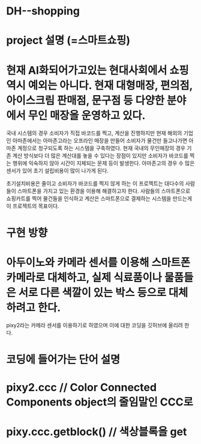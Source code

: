 # DH--shopping


# project 설명 (=스마트쇼핑)

# 현재 AI화되어가고있는 현대사회에서 쇼핑역시 예외는 아니다. 현재 대형매장, 편의점, 아이스크림 판매점, 문구점 등 다양한 분야에서 무인 매장을 운영하고 있다.
국내 시스템의 경우 소비자가 직접 바코드를 찍고, 계산을 진행하지만 현재 해외의 기업인 아마존에서는 아마존고라는 오프라인 매장을 만들어 
소비자가 물건만 들고나가면 아마존 계정으로 청구되도록 하는 시스템을 구축하였다. 현재 국내의 무인매장의 경우 기존 계산 방식보다
더 많은 계산대를 놓을 수 있다는 장점이 있지만 소비자가 바코드를 찍는 행위에 익숙하지 않아 시간이 지체되는 문제 등이 발생한다.
아마존고의 경우 수 많은 센서가 있어 초기 설립비용이 많이 나가게 된다. 

초기설치비용은 줄이고 소비자가 바코드를 찍지 않게 하는 이 프로젝트는 대다수의 사람들이 스마트폰을 가지고 있는 환경을 이용해 해결하고자 한다.
사람들의 스마트폰으로 쇼핑카트를 찍어 물건들을 인식하고 계산은 스마트폰으로 결제하는 시스템을 만드는게 이 프로젝트의 목표이다.

# 구현 방향

# 아두이노와 카메라 센서를 이용해 스마트폰 카메라로 대체하고, 실제 식료품이나 물품들은 서로 다른 색깔이 있는 박스 등으로 대체하려고 한다.

pixy2라는 카메라 센서를 이용하기로 하였으며
이에 대한 코딩을 깃허브에 올리려 한다.

# 코딩에 들어가는 단어 설명

# pixy2.ccc // Color Connected Components object의 줄임말인 CCC로 
# pixy.ccc.getblock() // 색상블록을 get

